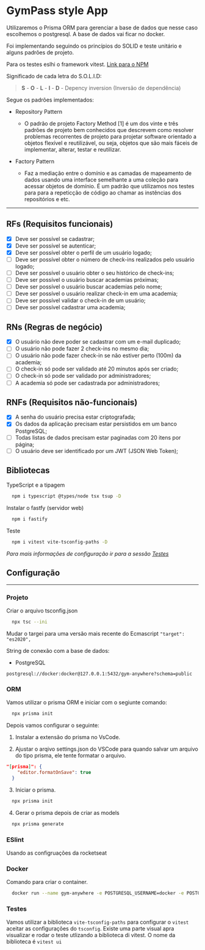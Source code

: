 # GymPass style App

Utilizaremos o Prisma ORM para gerenciar a base de dados que nesse caso escolhemos o postgresql.
A base de dados vai ficar no docker.

Foi implementando seguindo os princípios do SOLID e teste unitário e alguns padrões de projeto.

Para os testes eslhi o framework vitest. [Link para o NPM](tps://www.npmjs.com/package/vitest)

Significado de cada letra do S.O.L.I.D:
> **S** -
  **O** -
  **L** -
  **I** -
  **D** - Depency inversion (Inversão de dependência)

Segue os padrões implementados:

* Repository Pattern
  - O padrão de projeto Factory Method [1] é um dos vinte e três padrões de projeto bem conhecidos que descrevem como resolver problemas recorrentes de projeto para projetar software orientado a objetos flexível e reutilizável, ou seja, objetos que são mais fáceis de implementar, alterar, testar e reutilizar.

* Factory Pattern
  - Faz a mediação entre o domínio e as camadas de mapeamento de dados usando uma interface semelhante a uma coleção para acessar objetos de domínio. É um padrão que utilizamos nos testes para para a repeticção de código ao chamar as instências dos repositórios e etc.

---

## RFs (Requisitos funcionais)

- [x] Deve ser possível se cadastrar;
- [x] Deve ser possível se autenticar;
- [x] Deve ser possível obter o perfil de um usuário logado;
- [ ] Deve ser possível obter o número de check-ins realizados pelo usuário logado;
- [ ] Deve ser possível o usuário obter o seu histórico de check-ins;
- [ ] Deve ser possível o usuário buscar academias próximas;
- [ ] Deve ser possível o usuário buscar academias pelo nome;
- [ ] Deve ser possível o usuário realizar check-in em uma academia;
- [ ] Deve ser possível validar o check-in de um usuário;
- [ ] Deve ser possível cadastrar uma academia;

## RNs (Regras de negócio)

- [x] O usuário não deve poder se cadastrar com um e-mail duplicado;
- [ ] O usuário não pode fazer 2 check-ins no mesmo dia;
- [ ] O usuário não pode fazer check-in se não estiver perto (100m) da academia;
- [ ] O check-in só pode ser validado até 20 minutos após ser criado;
- [ ] O check-in só pode ser validado por administradores;
- [ ] A academia só pode ser cadastrada por administradores;

## RNFs (Requisitos não-funcionais)

- [x] A senha do usuário precisa estar criptografada;
- [x] Os dados da aplicação precisam estar persistidos em um banco PostgreSQL;
- [ ] Todas listas de dados precisam estar paginadas com 20 itens por página;
- [ ] O usuário deve ser identificado por um JWT (JSON Web Token);

## Bibliotecas

TypeScript e a tipagem

```sh
  npm i typescript @types/node tsx tsup -D
```

Instalar o fastfy (servidor web)

```sh
  npm i fastify
```

Teste

```sh
  npm i vitest vite-tsconfig-paths -D
```
_Para mais informações de configuração ir para a sessão [Testes](###Testes)_

## Configuração

---

### Projeto

Criar o arquivo tsconfig.json
```sh
  npx tsc --ini
```

Mudar o targei para uma versão mais recente do Ecmascript `"target": "es2020",`

String de conexão com a base de dados:

- PostgreSQL

```
postgresql://docker:docker@127.0.0.1:5432/gym-anywhere?schema=public
```

### ORM

Vamos utilizar o prisma ORM e iniciar com o segiunte comando:

```sh
  npx prisma init
```

Depois vamos configurar o seguinte:

  1. Instalar a extensão do prisma no VsCode.

  2. Ajustar o arqivo settings.json do VSCode para quando salvar um arquivo do tipo prisma, ele tente formatar o arquivo.

  ```json
  "[prisma]": {
      "editor.formatOnSave": true
    }
  ```
  
  3. Iniciar o prisma.

  ```sh
    npx prisma init
  ```

  4. Gerar o prisma depois de criar as models

  ```sh
    npx prisma generate
  ```

### ESlint

Usando as configruações da rocketseat

### Docker

Comando para criar o container.

```sh
  docker run --name gym-anywhere -e POSTGRESQL_USERNAME=docker -e POSTGRESQL_PASSWORD=docker -e POSTGRESQL_DATABASE=gym-anywhere -p 5432:5432 bitnami/postgresql
```

### Testes

Vamos utilizar a biblioteca `vite-tsconfig-paths` para configurar o `vitest` aceitar as configurações do `tsconfig`.
Existe uma parte visual apra visualizar e rodar o teste utlizando a biblioteca di vitest.
O nome da biblioteca é `vitest ui`
